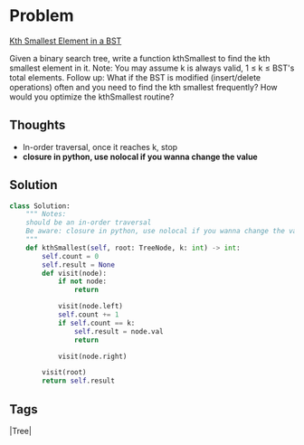 # Problem

[Kth Smallest Element in a BST](https://leetcode.com/problems/kth-smallest-element-in-a-bst)

Given a binary search tree, write a function kthSmallest to find the kth smallest element in it. Note: You may assume k is always valid, 1 ≤ k ≤ BST's total elements. Follow up: What if the BST is modified \(insert/delete operations\) often and you need to find the kth smallest frequently? How would you optimize the kthSmallest routine?

## Thoughts

* In-order traversal, once it reaches k, stop 
* **closure in python, use nolocal if you wanna change the value**

## Solution

```python
class Solution:
    """ Notes:
    should be an in-order traversal
    Be aware: closure in python, use nolocal if you wanna change the value
    """
    def kthSmallest(self, root: TreeNode, k: int) -> int:
        self.count = 0
        self.result = None
        def visit(node):
            if not node:
                return 

            visit(node.left)
            self.count += 1
            if self.count == k:
                self.result = node.val
                return

            visit(node.right)

        visit(root)
        return self.result
```

## Tags

\|Tree\|

